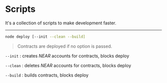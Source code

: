 # Scripts

It's a collection of scripts to make development faster.

---

```sh
node deploy [--init --clean --build]
```

> Contracts are deployed if no option is passed.

`--init` : creates _NEAR_ accounts for contracts, blocks deploy

`--clean` : deletes _NEAR_ accounts for contracts, blocks deploy

`--build` : builds contracts, blocks deploy
